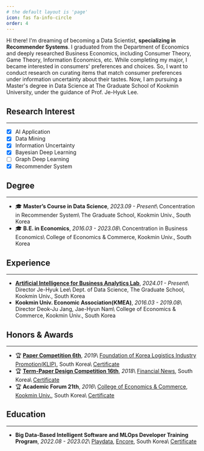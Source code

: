 ```yaml
---
# the default layout is 'page'
icon: fas fa-info-circle
order: 4
---
```


Hi there! I'm dreaming of becoming a Data Scientist, **specializing in Recommender Systems**. I graduated from the Department of Economics and deeply researched Business Economics, including Consumer Theory, Game Theory, Information Economics, etc. While completing my major, I became interested in consumers' preferences and choices. So, I want to conduct research on curating items that match consumer preferences under information uncertainty about their tastes. Now, I am pursuing a Master's degree in Data Science at The Graduate School of Kookmin University, under the guidance of Prof. Je-Hyuk Lee.

## Research Interest
------
- [x] AI Application
- [x] Data Mining
- [x] Information Uncertainty
- [x] Bayesian Deep Learning
- [ ] Graph Deep Learning
- [x] Recommender System

## Degree
------
- 🎓 **Master’s Course in Data Science**, *2023.09 - Present*\\
Concentration in Recommender System\\
The Graduate School, Kookmin Univ., South Korea
- 🎓 **B.E. in Economics**, *2016.03 - 2023.08*\\
Concentration in Business Economics\\
College of Economics & Commerce, Kookmin Univ., South Korea

## Experience
-----
- [**Artificial Intelligence for Business Analytics Lab**](https://sites.google.com/view/ablab2022/home), *2024.01 - Present*\\
Director Je-Hyuk Lee\\
Dept. of Data Science, The Graduate School, Kookmin Univ., South Korea
- **Kookmin Univ. Economic Association(KMEA)**, *2016.03 - 2019.08*\\
Director Deok-Ju Jang, Jae-Hyun Nam\\
College of Economics & Commerce, Kookmin Univ., South Korea

## Honors & Awards
-----
- 🏆 [**Paper Competition 6th**](https://www.klip.or.kr/kha/contest_write.php?idx=416&startPage=0&part_idx=7&s_i=&s_o=&search_kind=&top_navi=1&sub_navi=12&part_idx=7), *2019*\\
[Foundation of Korea Logistics Industry Promotion(KLIP)](https://www.klip.or.kr/main/main.php), South Korea\\
[Certificate](https://drive.google.com/file/d/1s0dhY8u0o5k-bkdI08n7ootnjlKucwLW/view?usp=sharing)
- 🏆 [**Term-Paper Design Competition 16th**](http://fnnmice.com/bbs/board.php?bo_table=awards&wr_id=59), *2018*\\
[Financial News](https://www.fnnews.com/), South Korea\\
[Certificate](https://drive.google.com/file/d/1ypbWGPfqHldkMj2LNcfXLVXqh1T1emyf/view?usp=sharing)
- 🏆 **Academic Forum 21th**, *2016*\\
[College of Economics & Commerce](https://kyungsang.kookmin.ac.kr/), [Kookmin Univ.](https://www.kookmin.ac.kr/user/index.do), South Korea\\
[Certificate](https://drive.google.com/file/d/14kqwZX6XVTpuet5f1mIEaj4pgntmGR7M/view?usp=sharing)

## Education
-----
- **Big Data-Based Intelligent Software and MLOps Developer Training Program**, *2022.08 - 2023.02*\\
[Playdata](https://playdata.io/), [Encore](https://www.en-core.com/), South Korea\\
[Certificate](https://drive.google.com/file/d/1UTcsno2MvuBFCY7hYENZAB8XnrceS6L6/view?usp=sharing)